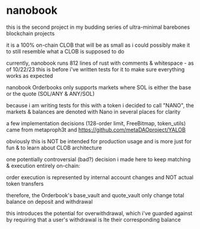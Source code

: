 # nanobook

this is the second project in my budding series of ultra-minimal barebones blockchain projects

it is a 100% on-chain CLOB that will be as small as i could possibly make it to still resemble what a CLOB is supposed to do

currently, nanobook runs 812 lines of rust with comments & whitespace - as of 10/22/23 this is before i've written tests for it to make sure everything works as expected

nanobook Orderbooks only supports markets where SOL is either the base or the quote (SOL/ANY & ANY/SOL) 

because i am writing tests for this with a token i decided to call "NANO", the markets & balances are denoted with Nano in several places for clarity

a few implementation decisions (128-order limit, FreeBitmap, token_utils) came from metaproph3t and https://github.com/metaDAOproject/YALOB

obviously this is NOT be intended for production usage and is more just for fun & to learn about CLOB architecture

one potentially controversial (bad?) decision i made here to keep matching & execution entirely on-chain:

order execution is represented by internal account changes and NOT actual token transfers 

therefore, the Orderbook's base_vault and quote_vault only change total balance on deposit and withdrawal

this introduces the potential for overwithdrawal, which i've guarded against by requiring that a user's withdrawal is lte their corresponding balance